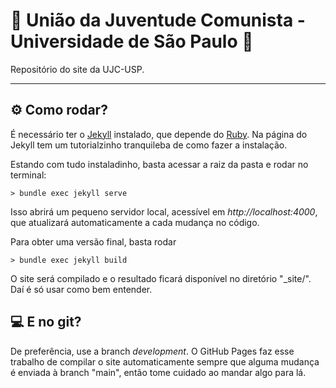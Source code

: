 # 🚩 União da Juventude Comunista - Universidade de São Paulo 🚩

Repositório do site da UJC-USP.

---

## ⚙️ Como rodar? 

É necessário ter o [Jekyll](https://jekyllrb.com/) instalado, que depende do [Ruby](https://www.ruby-lang.org/pt/). Na página do Jekyll tem um tutorialzinho tranquileba de como fazer a instalação.

Estando com tudo instaladinho, basta acessar a raiz da pasta e rodar no terminal:

    > bundle exec jekyll serve

Isso abrirá um pequeno servidor local, acessível em _http://localhost:4000_, que atualizará automaticamente a cada mudança no código.

Para obter uma versão final, basta rodar

    > bundle exec jekyll build

O site será compilado e o resultado ficará disponível no diretório "_site/". Daí é só usar como bem entender.

## 💻 E no git?

De preferência, use a branch _development_. O GitHub Pages faz esse trabalho de compilar o site automaticamente sempre que alguma mudança é enviada à branch "main", então tome cuidado ao mandar algo para lá.